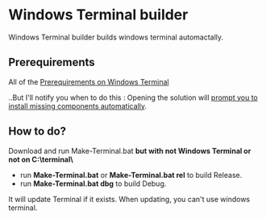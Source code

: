 # Windows Terminal builder
Windows Terminal builder builds windows terminal automactally.

## Prerequirements
All of the [Prerequirements on Windows Terminal](https://github.com/microsoft/terminal/blob/master/README.md#build-prerequisites)

..But I'll notify you when to do this : Opening the solution will [prompt you to install missing components automatically](https://devblogs.microsoft.com/setup/configure-visual-studio-across-your-organization-with-vsconfig/).

## How to do?
Download and run Make-Terminal.bat **but with not Windows Terminal or not on C:\\terminal\\**
* run **Make-Terminal.bat** or **Make-Terminal.bat rel** to build Release.
* run **Make-Terminal.bat dbg** to build Debug.

It will update Terminal if it exists. When updating, you can't use windows terminal.